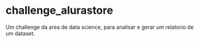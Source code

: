 # challenge_alurastore
Um challenge da area de data science, para analisar e gerar um relatorio de um dataset.
